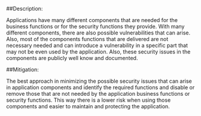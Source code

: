 ##Description:

Applications have many different components that are needed for the business functions 
or for the security functions they provide. With many different components, there are
also possible vulnerabilities that can arise. Also, most of the components functions 
that are delivered are not necessary needed and can introduce a vulnerability in a specific part
that may not be even used by the application. Also, these security issues in the components 
are publicly well know and documented. 

##Mitigation:

The best approach in minimizing the possible security issues that can arise in application 
components and identify the required functions and disable or remove those that are not
needed by the application business functions or security functions. This way there is a lower risk
when using those components and easier to maintain and protecting the application.
